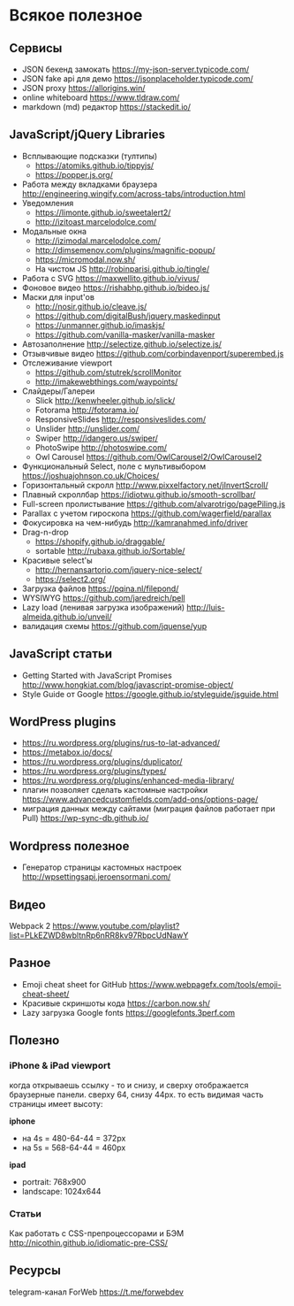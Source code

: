 # Всякое полезное

## Сервисы
* JSON бекенд замокать https://my-json-server.typicode.com/
* JSON fake api для демо https://jsonplaceholder.typicode.com/
* JSON proxy https://allorigins.win/
* online whiteboard https://www.tldraw.com/
* markdown (md) редактор https://stackedit.io/
## JavaScript/jQuery Libraries
* Всплывающие подсказки (тултипы)
  * https://atomiks.github.io/tippyjs/
  * https://popper.js.org/
* Работа между вкладками браузера http://engineering.wingify.com/across-tabs/introduction.html
* Уведомления
  * https://limonte.github.io/sweetalert2/
  * http://izitoast.marcelodolce.com/
* Модальные окна
  * http://izimodal.marcelodolce.com/
  * http://dimsemenov.com/plugins/magnific-popup/
  * https://micromodal.now.sh/
  * На чистом JS http://robinparisi.github.io/tingle/
* Работа с SVG https://maxwellito.github.io/vivus/
* Фоновое видео https://rishabhp.github.io/bideo.js/
* Маски для input'ов
  * http://nosir.github.io/cleave.js/
  * https://github.com/digitalBush/jquery.maskedinput
  * https://unmanner.github.io/imaskjs/
  * https://github.com/vanilla-masker/vanilla-masker
* Автозаполнение http://selectize.github.io/selectize.js/
* Отзывчивые видео https://github.com/corbindavenport/superembed.js
* Отслеживание viewport
  * https://github.com/stutrek/scrollMonitor
  * http://imakewebthings.com/waypoints/
* Слайдеры/Галереи
  * Slick http://kenwheeler.github.io/slick/
  * Fotorama http://fotorama.io/
  * ResponsiveSlides http://responsiveslides.com/
  * Unslider http://unslider.com/
  * Swiper http://idangero.us/swiper/
  * PhotoSwipe http://photoswipe.com/
  * Owl Carousel https://github.com/OwlCarousel2/OwlCarousel2
* Функциональный Select, поле с мультивыбором https://joshuajohnson.co.uk/Choices/
* Горизонтальный скролл http://www.pixxelfactory.net/jInvertScroll/
* Плавный скроллбар https://idiotwu.github.io/smooth-scrollbar/
* Full-screen пролистывание https://github.com/alvarotrigo/pagePiling.js
* Parallax с учетом гироскопа https://github.com/wagerfield/parallax
* Фокусировка на чем-нибудь http://kamranahmed.info/driver
* Drag-n-drop
  * https://shopify.github.io/draggable/
  * sortable http://rubaxa.github.io/Sortable/
* Красивые select'ы
  * http://hernansartorio.com/jquery-nice-select/
  * https://select2.org/
* Загрузка файлов https://pqina.nl/filepond/
* WYSIWYG https://github.com/jaredreich/pell
* Lazy load (ленивая загрузка изображений) http://luis-almeida.github.io/unveil/
* валидация схемы https://github.com/jquense/yup

## JavaScript статьи
* Getting Started with JavaScript Promises http://www.hongkiat.com/blog/javascript-promise-object/
* Style Guide от Google https://google.github.io/styleguide/jsguide.html

## WordPress plugins
* https://ru.wordpress.org/plugins/rus-to-lat-advanced/
* https://metabox.io/docs/
* https://ru.wordpress.org/plugins/duplicator/
* https://ru.wordpress.org/plugins/types/
* https://ru.wordpress.org/plugins/enhanced-media-library/
* плагин позволяет сделать кастомные настройки https://www.advancedcustomfields.com/add-ons/options-page/
* миграция данных между сайтами (миграция файлов работает при Pull) https://wp-sync-db.github.io/

## Wordpress полезное
* Генератор страницы кастомных настроек http://wpsettingsapi.jeroensormani.com/

## Видео
Webpack 2 https://www.youtube.com/playlist?list=PLkEZWD8wbltnRp6nRR8kv97RbpcUdNawY

## Разное
* Emoji cheat sheet for GitHub https://www.webpagefx.com/tools/emoji-cheat-sheet/
* Красивые скриншоты кода https://carbon.now.sh/
* Lazy загрузка Google fonts https://googlefonts.3perf.com

## Полезно
### iPhone & iPad viewport
когда открываешь ссылку - то и снизу, и сверху отображается браузерные панели.
сверху 64, снизу 44px. то есть видимая часть страницы имеет высоту:

**iphone**
* на 4s = 480-64-44 = 372px
* на 5s = 568-64-44 = 460px

**ipad**
* portrait: 768x900
* landscape: 1024x644

### Статьи
Как работать с CSS-препроцессорами и БЭМ http://nicothin.github.io/idiomatic-pre-CSS/

## Ресурсы
telegram-канал ForWeb https://t.me/forwebdev
